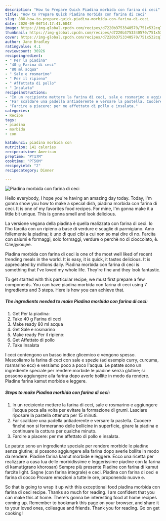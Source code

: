 ```yaml
---
description: "How to Prepare Quick Piadina morbida con farina di ceci"
title: "How to Prepare Quick Piadina morbida con farina di ceci"
slug: 888-how-to-prepare-quick-piadina-morbida-con-farina-di-ceci
date: 2020-09-06T14:17:41.684Z
image: https://img-global.cpcdn.com/recipes/d7220b3753340570/751x532cq70/piadina-morbida-con-farina-di-ceci-recipe-main-photo.jpg
thumbnail: https://img-global.cpcdn.com/recipes/d7220b3753340570/751x532cq70/piadina-morbida-con-farina-di-ceci-recipe-main-photo.jpg
cover: https://img-global.cpcdn.com/recipes/d7220b3753340570/751x532cq70/piadina-morbida-con-farina-di-ceci-recipe-main-photo.jpg
author: Jane Bradley
ratingvalue: 4.1
reviewcount: 36926
recipeingredient:
- " Per la piadina"
- "40 g Farina di ceci"
- "80 ml acqua"
- " Sale e rosmarino"
- " Per il ripieno"
- " Affettato di pollo"
- " Insalata"
recipeinstructions:
- "In un recipiente mettere la farina di ceci, sale e rosmarino e aggiungere l’acqua poca alla volta per evitare la formazione di grumi. Lasciare riposare la pastella ottenuta per 15 minuti."
- "Far scaldare una padella antiaderente e versare la pastella. Cuocere finché non si formeranno delle bollicine in superficie, girare la piadina e continuare la cottura per qualche minuto."
- "Farcire a piacere: per me affettato di pollo e insalata."
categories:
- Recipe
tags:
- piadina
- morbida
- con

katakunci: piadina morbida con 
nutrition: 141 calories
recipecuisine: American
preptime: "PT17M"
cooktime: "PT50M"
recipeyield: "2"
recipecategory: Dinner

---
```



![Piadina morbida con farina di ceci](https://img-global.cpcdn.com/recipes/d7220b3753340570/751x532cq70/piadina-morbida-con-farina-di-ceci-recipe-main-photo.jpg)

Hello everybody, I hope you're having an amazing day today. Today, I'm gonna show you how to make a special dish, piadina morbida con farina di ceci. It is one of my favorites food recipes. For mine, I'm gonna make it a little bit unique. This is gonna smell and look delicious.

La versione vegana della piadina è quella realizzata con farina di ceci. Io l&#39;ho farcita con un ripieno a base di verdure e scaglie di parmigiano. Amo follemente la piadina; è uno di quei cibi a cui non so mai dire di no. Farcita con salumi e formaggi, solo formaggi, verdure o perchè no di cioccolato, è. Следующее.

Piadina morbida con farina di ceci is one of the most well liked of recent trending meals in the world. It is easy, it is quick, it tastes delicious. It is appreciated by millions daily. Piadina morbida con farina di ceci is something that I've loved my whole life. They're fine and they look fantastic.


To get started with this particular recipe, we must first prepare a few components. You can have piadina morbida con farina di ceci using 7 ingredients and 3 steps. Here is how you can achieve that.

<!--inarticleads1-->

##### The ingredients needed to make Piadina morbida con farina di ceci:

1. Get  Per la piadina:
1. Take 40 g Farina di ceci
1. Make ready 80 ml acqua
1. Get  Sale e rosmarino
1. Make ready  Per il ripieno:
1. Get  Affettato di pollo
1. Take  Insalata


I ceci contengono un basso indice glicemico e vengono spesso. Mescoliamo la farina di ceci con sale e spezie (ad esempio curry, curcuma, rosmarino ecc) e versiamo poco a poco l&#39;acqua. Le patate sono un ingrediente speciale per rendere morbide le piadine senza glutine; si possono aggiungere alla farina dopo averle bollite in modo da rendere. Piadine farina kamut morbide e leggere. 

<!--inarticleads2-->

##### Steps to make Piadina morbida con farina di ceci:

1. In un recipiente mettere la farina di ceci, sale e rosmarino e aggiungere l’acqua poca alla volta per evitare la formazione di grumi. Lasciare riposare la pastella ottenuta per 15 minuti.
1. Far scaldare una padella antiaderente e versare la pastella. Cuocere finché non si formeranno delle bollicine in superficie, girare la piadina e continuare la cottura per qualche minuto.
1. Farcire a piacere: per me affettato di pollo e insalata.


Le patate sono un ingrediente speciale per rendere morbide le piadine senza glutine; si possono aggiungere alla farina dopo averle bollite in modo da rendere. Piadine farina kamut morbide e leggere. Ecco una ricetta per realizzare a casa tua delle morbidissime e leggerissime piadine con la farina di kamut(grano khorosan) Sempre più presente Piadine con farina di kamut farcite light. Sagne (con farina integrale) e ceci. Piadina con farina di ceci e farina di cocco Provare emozioni a tutte le ore, proponendo nuove e. 

So that is going to wrap it up with this exceptional food piadina morbida con farina di ceci recipe. Thanks so much for reading. I am confident that you can make this at home. There's gonna be interesting food at home recipes coming up. Remember to bookmark this page on your browser, and share it to your loved ones, colleague and friends. Thank you for reading. Go on get cooking!
